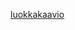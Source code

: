 [luokkakaavio](https://github.com/UndergroundSea/ot-harjoitustyo/blob/master/dokumentaatio/luokkakaavio.png)
